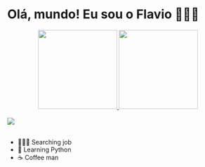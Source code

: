 # Olá, mundo! Eu sou o Flavio 🙋🏽‍♂️

<div align="center">
  <a href="https://github.com/flaviofernandesjunior">
  <img height="180em" src="https://github-readme-stats.vercel.app/api?username=flaviofernandesjunior&show_icons=true&theme=dark&include_all_commits=true&count_private=true"/>
  <img height="180em" src="https://github-readme-stats.vercel.app/api/top-langs/?username=flaviofernandesjunior&layout=compact&langs_count=7&theme=dark"/>
</div>
<br>
<div>
  <a href="https://www.linkedin.com/in/flaviofernandesjr" target="_blank"><img src="https://img.shields.io/badge/-LinkedIn-%230077B5?style=for-the-badge&logo=linkedin&logoColor=white" target="_blank"></a> 
 
</div>
<br>
  
- 👨🏽‍💻 Searching job
- 🐍 Learning Python
- ☕ Coffee man
